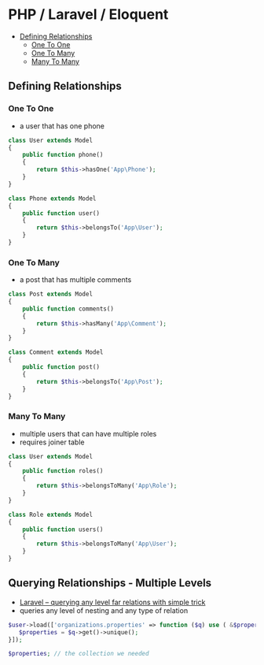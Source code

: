 # PHP / Laravel / Eloquent

- [Defining Relationships](#defining-relationships)
    + [One To One](#one-to-one)
    + [One To Many](#one-to-many)
    + [Many To Many](#many-to-many)

## Defining Relationships

### One To One

- a user that has one phone

```php
class User extends Model
{
    public function phone()
    {
        return $this->hasOne('App\Phone');
    }
}

class Phone extends Model
{
    public function user()
    {
        return $this->belongsTo('App\User');
    }
}
```

### One To Many

- a post that has multiple comments

```php
class Post extends Model
{
    public function comments()
    {
        return $this->hasMany('App\Comment');
    }
}

class Comment extends Model
{
    public function post()
    {
        return $this->belongsTo('App\Post');
    }
}
```

### Many To Many

- multiple users that can have multiple roles
- requires joiner table

```php
class User extends Model
{
    public function roles()
    {
        return $this->belongsToMany('App\Role');
    }
}

class Role extends Model
{
    public function users()
    {
        return $this->belongsToMany('App\User');
    }
} 
```

## Querying Relationships -  Multiple Levels

- [Laravel – querying any level far relations with simple trick](http://softonsofa.com/laravel-querying-any-level-far-relations-with-simple-trick/)
- queries any level of nesting and any type of relation

```php
$user->load(['organizations.properties' => function ($q) use ( &$properties ) {
   $properties = $q->get()->unique();
}]);

$properties; // the collection we needed
```
